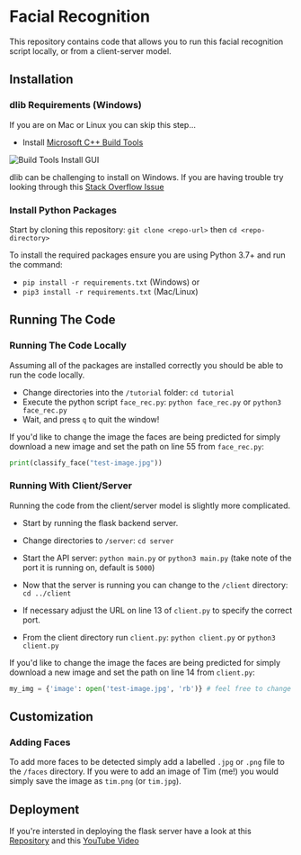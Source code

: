 # Facial Recognition

This repository contains code that allows you to run this facial recognition script locally, or from a client-server model.

## Installation

### dlib Requirements (Windows)

If you are on Mac or Linux you can skip this step...

- Install [Microsoft C++ Build Tools](https://aka.ms/vs/17/release/vs_buildtools.exe)

![Build Tools Install GUI](https://i.stack.imgur.com/jKl2N.png)

dlib can be challenging to install on Windows. If you are having trouble try looking through this [Stack Overflow Issue](https://stackoverflow.com/questions/74476152/error-in-installing-dlib-library-in-python3-11)

### Install Python Packages

Start by cloning this repository: `git clone <repo-url>` then `cd <repo-directory>`

To install the required packages ensure you are using Python 3.7+ and run the command:

- `pip install -r requirements.txt` (Windows) or
- `pip3 install -r requirements.txt` (Mac/Linux)

## Running The Code

### Running The Code Locally

Assuming all of the packages are installed correctly you should be able to run the code locally.

- Change directories into the `/tutorial` folder: `cd tutorial`
- Execute the python script `face_rec.py`: `python face_rec.py` or `python3 face_rec.py`
- Wait, and press `q` to quit the window!

If you'd like to change the image the faces are being predicted for simply download a new image and set the path on line 55 from `face_rec.py`:

```python
print(classify_face("test-image.jpg"))
```

### Running With Client/Server

Running the code from the client/server model is slightly more complicated.

- Start by running the flask backend server.
- Change directories to `/server`: `cd server`
- Start the API server: `python main.py` or `python3 main.py` (take note of the port it is running on, default is `5000`)

- Now that the server is running you can change to the `/client` directory: `cd ../client`
- If necessary adjust the URL on line 13 of `client.py` to specify the correct port.
- From the client directory run `client.py`: `python client.py` or `python3 client.py`

If you'd like to change the image the faces are being predicted for simply download a new image and set the path on line 14 from `client.py`:

```python
my_img = {'image': open('test-image.jpg', 'rb')} # feel free to change the image path here
```

## Customization

### Adding Faces

To add more faces to be detected simply add a labelled `.jpg` or `.png` file to the `/faces` directory. If you were to add an image of Tim (me!) you would simply save the image as `tim.png` (or `tim.jpg`).

## Deployment

If you're intersted in deploying the flask server have a look at this [Repository](https://github.com/techwithtim/Flask-App-Hosted-On-VPS) and this [YouTube Video](https://www.youtube.com/watch?v=KgAtZ1LlNiQ)

